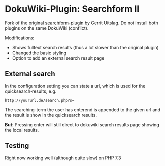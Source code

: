 # DokuWiki-Plugin: Searchform II

Fork of the original [searchform-plugin](https://www.dokuwiki.org/plugin:searchform) by Gerrit Uitslag. Do not install both plugins on the same DokuWiki (conflict).

Modifications:
* Shows fulltext search results (thus a lot slower than the original plugin)
* Changed the basic styling
* Option to add an external search result page

## External search

In the configuration setting you can state a url, which is used for the quicksearch-results, e.g.

```
http://yoururl.de/search.php?s=
```

The searching-term the user has enterend is appended to the given url and the result is show in the quicksearch results.

**But**: Pressing enter will still direct to dokuwiki search results page showing the local results.

## Testing

Right now working well (although quite slow) on PHP 7.3
